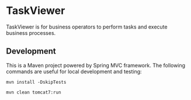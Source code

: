 TaskViewer
=====

TaskViewer is for business operators to perform tasks and execute business processes.

## Development

This is a Maven project powered by Spring MVC framework. The following commands are useful for local development and testing:

```
mvn install -DskipTests

mvn clean tomcat7:run
```

